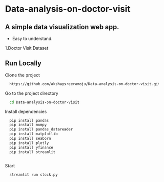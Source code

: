 # Data-analysis-on-doctor-visit
## A simple data visualization web app.


- Easy to understand.

1.Doctor Visit Dataset
## Run Locally

Clone the project

```bash
  https://github.com/akshaysreeramoju/Data-analysis-on-doctor-visit.git
```

Go to the project directory

```bash
  cd Data-analysis-on-doctor-visit
```

Install dependencies

```bash
  pip install pandas
  pip install numpy
  pip install pandas_datareader
  pip install matplotlib
  pip install seaborn
  pip install plotly
  pip install yfinance
  pip install streamlit
  
```

Start 

```bash
  streamlit run stock.py
```
